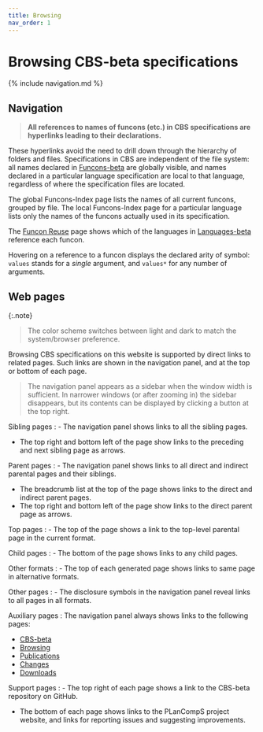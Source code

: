 ```yaml
---
title: Browsing
nav_order: 1
---
```


# Browsing CBS-beta specifications

{% include navigation.md %}

[Sources]: Sources
[Plain]:   Plain
[Pretty]:  Pretty

## Navigation

> __All references to names of funcons (etc.) in CBS specifications are
> hyperlinks leading to their declarations.__

These hyperlinks avoid the need to drill down through the hierarchy of folders and files.
Specifications in CBS are independent of the file system:
all names declared in [Funcons-beta] are globally visible,
and names declared in a particular language specification are local to that language,
regardless of where the specification files are located.

The global Funcons-Index page lists the names of all current funcons, grouped by file.
The local Funcons-Index page for a particular language lists only the names of the funcons actually used in its specification.

The [Funcon Reuse] page shows which of the languages in [Languages-beta] reference each funcon.

Hovering on a reference to a funcon displays the declared arity of symbol:
`values` stands for a *single* argument, and `values*` for any number of arguments.

## Web pages

{:.note}
> The color scheme switches between light and dark to match the system/browser preference.

Browsing CBS specifications on this website is supported by direct links to related pages.
Such links are shown in the navigation panel, and at the top or bottom of each page.

> The navigation panel appears as a sidebar when the window width is sufficient.
> In narrower windows (or after zooming in) the sidebar disappears, but its contents can be displayed
> by clicking a button at the top right.

Sibling pages
: - The navigation panel shows links to all the sibling pages.
  - The top right and bottom left of the page show links to the preceding and next sibling page as arrows.

Parent pages
: - The navigation panel shows links to all direct and indirect parental pages and their siblings.
  - The breadcrumb list at the top of the page shows links to the direct and indirect parent pages.
  - The top right and bottom left of the page show links to the direct parent page as arrows.

Top pages
: - The top of the page shows a link to the top-level parental page in the current format.

Child pages
: - The bottom of the page shows links to any child pages.

Other formats
: - The top of each generated page shows links to same page in alternative formats.

Other pages
: - The disclosure symbols in the navigation panel reveal links to all pages in all formats.

Auxiliary pages
: The navigation panel always shows links to the following pages:
  - [CBS-beta]
  - [Browsing]
  - [Publications]
  - [Changes]
  - [Downloads]

Support pages
: - The top right of each page shows a link to the CBS-beta repository on GitHub.
  - The bottom of each page shows links to the PLanCompS project website,
    and links for reporting issues and suggesting improvements.

[Browsing]: Browsing

[Publications]: Publications

[Changes]: Changes

[Downloads]: Downloads

[Funcons-beta]: ../Funcons-beta

[Unstable-Funcons-beta]: ../Unstable-Funcons-beta

[Funcons-Index]: ../Funcons-Index/

[Unstable-Funcons-Index]: ../Unstable-Funcons-Index

[Funcon Reuse]: ../Reuse

[Languages-beta]: ../Languages-beta

[Unstable-Languages-beta]: .//Unstable-Languages-beta

[CBS-beta]: /CBS-beta

[PLanCompS Project]: http://plancomps.github.io

[CBS-beta issues...]: https://github.com/plancomps/plancomps.github.io/issues

[Suggest an improvement...]: mailto:plancomps@gmail.com
